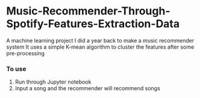 # Music-Recommender-Through-Spotify-Features-Extraction-Data
A machine learning project I did a year back to make a music recommender system
It uses a simple K-mean algorithm to cluster the features after some pre-processing
### To use
1. Run through Jupyter notebook
2. Input a song and the recommender will recommend songs


